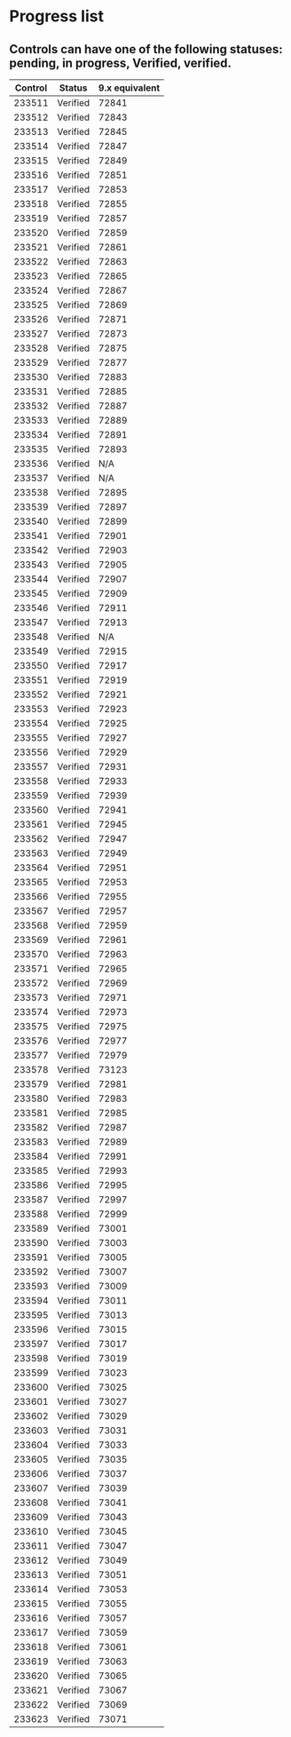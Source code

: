 # Progress list
## Controls can have one of the following statuses: pending, in progress, Verified, verified.

Control | Status | 9.x equivalent
--------|--------|---------------
233511 | Verified | 72841
233512 | Verified | 72843
233513 | Verified | 72845
233514 | Verified | 72847
233515 | Verified | 72849
233516 | Verified | 72851
233517 | Verified | 72853
233518 | Verified | 72855
233519 | Verified | 72857
233520 | Verified | 72859
233521 | Verified | 72861
233522 | Verified | 72863
233523 | Verified | 72865
233524 | Verified | 72867
233525 | Verified | 72869
233526 | Verified | 72871
233527 | Verified | 72873
233528 | Verified | 72875
233529 | Verified | 72877
233530 | Verified | 72883
233531 | Verified | 72885
233532 | Verified | 72887
233533 | Verified | 72889
233534 | Verified | 72891
233535 | Verified | 72893
233536 | Verified | N/A
233537 | Verified | N/A
233538 | Verified | 72895
233539 | Verified | 72897
233540 | Verified | 72899
233541 | Verified | 72901
233542 | Verified | 72903
233543 | Verified | 72905
233544 | Verified | 72907
233545 | Verified | 72909
233546 | Verified | 72911
233547 | Verified | 72913
233548 | Verified | N/A
233549 | Verified | 72915
233550 | Verified | 72917
233551 | Verified | 72919
233552 | Verified | 72921
233553 | Verified | 72923
233554 | Verified | 72925
233555 | Verified | 72927
233556 | Verified | 72929
233557 | Verified | 72931
233558 | Verified | 72933
233559 | Verified | 72939
233560 | Verified | 72941
233561 | Verified | 72945
233562 | Verified | 72947
233563 | Verified | 72949
233564 | Verified | 72951
233565 | Verified | 72953
233566 | Verified | 72955
233567 | Verified | 72957
233568 | Verified | 72959
233569 | Verified | 72961
233570 | Verified | 72963
233571 | Verified | 72965
233572 | Verified | 72969
233573 | Verified | 72971
233574 | Verified | 72973
233575 | Verified | 72975
233576 | Verified | 72977
233577 | Verified | 72979
233578 | Verified | 73123
233579 | Verified | 72981
233580 | Verified | 72983
233581 | Verified | 72985
233582 | Verified | 72987
233583 | Verified | 72989
233584 | Verified | 72991
233585 | Verified | 72993
233586 | Verified | 72995
233587 | Verified | 72997
233588 | Verified | 72999
233589 | Verified | 73001
233590 | Verified | 73003
233591 | Verified | 73005
233592 | Verified | 73007
233593 | Verified | 73009
233594 | Verified | 73011
233595 | Verified | 73013
233596 | Verified | 73015
233597 | Verified | 73017
233598 | Verified | 73019
233599 | Verified | 73023
233600 | Verified | 73025
233601 | Verified | 73027
233602 | Verified | 73029
233603 | Verified | 73031
233604 | Verified | 73033
233605 | Verified | 73035
233606 | Verified | 73037
233607 | Verified | 73039
233608 | Verified | 73041
233609 | Verified | 73043
233610 | Verified | 73045
233611 | Verified | 73047
233612 | Verified | 73049
233613 | Verified | 73051
233614 | Verified | 73053
233615 | Verified | 73055
233616 | Verified | 73057
233617 | Verified | 73059
233618 | Verified | 73061
233619 | Verified | 73063
233620 | Verified | 73065
233621 | Verified | 73067
233622 | Verified | 73069
233623 | Verified | 73071